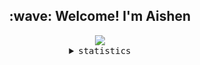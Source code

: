 <div align="center">
  <h2>
    :wave: Welcome! I'm Aishen
  </h2>
<img src="https://user-images.githubusercontent.com/75763715/169432150-62e5be2f-46a2-4109-be72-5cf59a87d004.png"/>

<details><summary><samp>statistics</samp></summary><br>
  <img src="https://github-readme-stats.vercel.app/api?username=aishenreemo&show_icons=true&count_private=true&include_all_commits=true&theme=dark&show_icons=true&layout=compact&bg_color=00000000"/><br><br>
  <img src="https://github-readme-stats.vercel.app/api/wakatime?langs_count=6&username=aishen&layout=compact&theme=dark&v=2&bg_color=00000000"/><br><br>
  <img src="https://github-readme-stats.vercel.app/api/top-langs?username=aishenreemo&layout=compact&show_icons=true&theme=dark&bg_color=00000000"/>
</details>
</div>
